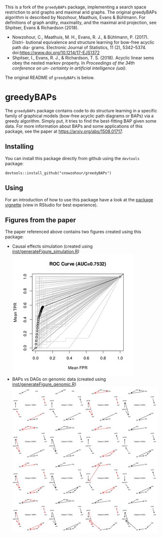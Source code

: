 This is a fork of the `greedyBAPs` package, implementing a search space restriction to arid graphs and maximal arid graphs.
The original greedyBAPs algorithm is described by Nozohour, Maathuis, Evans & Bühlmann. For definitions of graph aridity, maximality, and the maximal arid projection, see Shpitser, Evans & Richardson (2018).

* Nowzohour, C., Maathuis, M. H., Evans, R. J., & Bühlmann, P. (2017). Distri-
butional equivalence and structure learning for bow-free acyclic path dia-
grams. Electronic Journal of Statistics, 11 (2), 5342–5374. doi:https://www.doi.org/10.1214/17-EJS1372
* Shpitser, I., Evans, R. J., & Richardson, T. S. (2018). Acyclic linear sems obey the nested markov property. In *Proceedings of the 34th conference on un-
certainty in artificial intelligence (uai)*.

The original README of `greedyBAPs` is below.

# greedyBAPs

The `greedyBAPs` package contains code to do structure learning in a specific family of graphical models (bow-free acyclic path diagrams or BAPs) via a greedy algorithm. Simply put, it tries to find the best-fitting BAP given some data. For more information about BAPs and some applications of this package, see the paper at https://arxiv.org/abs/1508.01717.

## Installing

You can install this package directly from github using the `devtools` package:
```
devtools::install_github("cnowzohour/greedyBAPs")
```

## Using

For an introduction of how to use this package have a look at the [package vignette](vignettes/greedyBAPs.Rmd) (view in RStudio for best experience).

## Figures from the paper

The paper referenced above contains two figures created using this package:

* Causal effects simulation (created using [inst/generateFigure_simulation.R](inst/generateFigure_simulation.R))
![Causal effects simulation figure](inst/simulation.png)
* BAPs vs DAGs on genomic data (created using [inst/generateFigure_genomic.R](inst/generateFigure_genomic.R))
![BAPs vs DAGs on genomic data](inst/genomic1.png)
